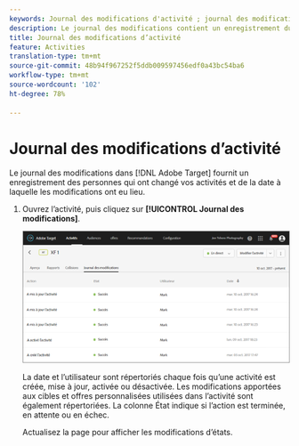 ```yaml
---
keywords: Journal des modifications d'activité ; journal des modifications
description: Le journal des modifications contient un enregistrement du nom des personnes ayant modifié vos activités et de la date des modifications.
title: Journal des modifications d’activité
feature: Activities
translation-type: tm+mt
source-git-commit: 48b94f967252f5ddb009597456edf0a43bc54ba6
workflow-type: tm+mt
source-wordcount: '102'
ht-degree: 78%

---
```



# Journal des modifications d’activité

Le journal des modifications dans [!DNL Adobe Target] fournit un enregistrement des personnes qui ont changé vos activités et de la date à laquelle les modifications ont eu lieu.

1. Ouvrez l’activité, puis cliquez sur **[!UICONTROL Journal des modifications]**.

   ![Journal des modifications d’activité](/help/c-activities/assets/change_log.png)

   La date et l’utilisateur sont répertoriés chaque fois qu’une activité est créée, mise à jour, activée ou désactivée. Les modifications apportées aux cibles et offres personnalisées utilisées dans l’activité sont également répertoriées. La colonne État indique si l’action est terminée, en attente ou en échec.

   Actualisez la page pour afficher les modifications d’états.
